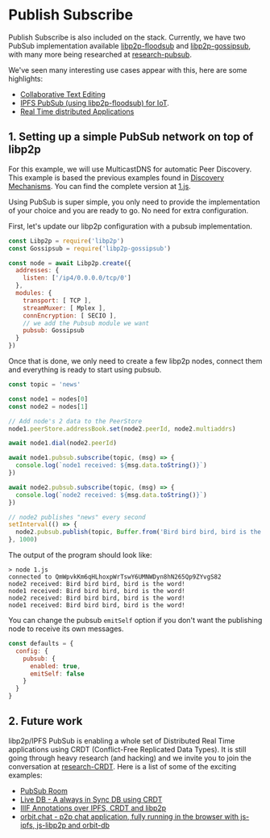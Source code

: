 # Publish Subscribe

Publish Subscribe is also included on the stack. Currently, we have two PubSub implementation available [libp2p-floodsub](https://github.com/libp2p/js-libp2p-floodsub) and [libp2p-gossipsub](https://github.com/ChainSafe/gossipsub-js), with many more being researched at [research-pubsub](https://github.com/libp2p/research-pubsub).

We've seen many interesting use cases appear with this, here are some highlights:

- [Collaborative Text Editing](https://www.youtube.com/watch?v=-kdx8rJd8rQ)
- [IPFS PubSub (using libp2p-floodsub) for IoT](https://www.youtube.com/watch?v=qLpM5pBDGiE).
- [Real Time distributed Applications](https://www.youtube.com/watch?v=vQrbxyDPSXg)

## 1. Setting up a simple PubSub network on top of libp2p

For this example, we will use MulticastDNS for automatic Peer Discovery. This example is based the previous examples found in [Discovery Mechanisms](../discovery-mechanisms). You can find the complete version at [1.js](./1.js).

Using PubSub is super simple, you only need to provide the implementation of your choice and you are ready to go. No need for extra configuration.

First, let's update our libp2p configuration with a pubsub implementation.

```JavaScript
const Libp2p = require('libp2p')
const Gossipsub = require('libp2p-gossipsub')

const node = await Libp2p.create({
  addresses: {
    listen: ['/ip4/0.0.0.0/tcp/0']
  },
  modules: {
    transport: [ TCP ],
    streamMuxer: [ Mplex ],
    connEncryption: [ SECIO ],
    // we add the Pubsub module we want
    pubsub: Gossipsub
  }
})
```

Once that is done, we only need to create a few libp2p nodes, connect them and everything is ready to start using pubsub.

```JavaScript
const topic = 'news'

const node1 = nodes[0]
const node2 = nodes[1]

// Add node's 2 data to the PeerStore
node1.peerStore.addressBook.set(node2.peerId, node2.multiaddrs)

await node1.dial(node2.peerId)

await node1.pubsub.subscribe(topic, (msg) => {
  console.log(`node1 received: ${msg.data.toString()}`)
})

await node2.pubsub.subscribe(topic, (msg) => {
  console.log(`node2 received: ${msg.data.toString()}`)
})

// node2 publishes "news" every second
setInterval(() => {
  node2.pubsub.publish(topic, Buffer.from('Bird bird bird, bird is the word!'))
}, 1000)
```

The output of the program should look like:

```
> node 1.js
connected to QmWpvkKm6qHLhoxpWrTswY6UMNWDyn8hN265Qp9ZYvgS82
node2 received: Bird bird bird, bird is the word!
node1 received: Bird bird bird, bird is the word!
node2 received: Bird bird bird, bird is the word!
node1 received: Bird bird bird, bird is the word!
```

You can change the pubsub `emitSelf` option if you don't want the publishing node to receive its own messages.

```JavaScript
const defaults = {
  config: {
    pubsub: {
      enabled: true,
      emitSelf: false
    }
  }
}
```

## 2. Future work

libp2p/IPFS PubSub is enabling a whole set of Distributed Real Time applications using CRDT (Conflict-Free Replicated Data Types). It is still going through heavy research (and hacking) and we invite you to join the conversation at [research-CRDT](https://github.com/ipfs/research-CRDT). Here is a list of some of the exciting examples:

- [PubSub Room](https://github.com/ipfs-labs/ipfs-pubsub-room)
- [Live DB - A always in Sync DB using CRDT](https://github.com/ipfs-labs/ipfs-live-db)
- [IIIF Annotations over IPFS, CRDT and libp2p](https://www.youtube.com/watch?v=hmAniA6g9D0&feature=youtu.be&t=10m40s)
- [orbit.chat - p2p chat application, fully running in the browser with js-ipfs, js-libp2p and orbit-db](http://orbit.chat/)
